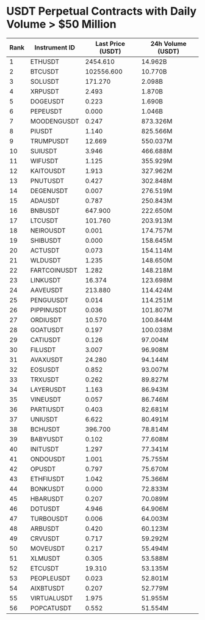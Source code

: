 # USDT Perpetual Contracts with Daily Volume > $50 Million

| Rank | Instrument ID | Last Price (USDT) | 24h Volume (USDT) |
|------|---------------|-------------------|-------------------|
| 1 | ETHUSDT | 2454.610 | 14.962B |
| 2 | BTCUSDT | 102556.600 | 10.770B |
| 3 | SOLUSDT | 171.270 | 2.098B |
| 4 | XRPUSDT | 2.493 | 1.870B |
| 5 | DOGEUSDT | 0.223 | 1.690B |
| 6 | PEPEUSDT | 0.000 | 1.046B |
| 7 | MOODENGUSDT | 0.247 | 873.326M |
| 8 | PIUSDT | 1.140 | 825.566M |
| 9 | TRUMPUSDT | 12.669 | 550.037M |
| 10 | SUIUSDT | 3.946 | 466.688M |
| 11 | WIFUSDT | 1.125 | 355.929M |
| 12 | KAITOUSDT | 1.913 | 327.962M |
| 13 | PNUTUSDT | 0.427 | 302.848M |
| 14 | DEGENUSDT | 0.007 | 276.519M |
| 15 | ADAUSDT | 0.787 | 250.843M |
| 16 | BNBUSDT | 647.900 | 222.650M |
| 17 | LTCUSDT | 101.760 | 203.913M |
| 18 | NEIROUSDT | 0.001 | 174.757M |
| 19 | SHIBUSDT | 0.000 | 158.645M |
| 20 | ACTUSDT | 0.073 | 154.114M |
| 21 | WLDUSDT | 1.235 | 148.650M |
| 22 | FARTCOINUSDT | 1.282 | 148.218M |
| 23 | LINKUSDT | 16.374 | 123.698M |
| 24 | AAVEUSDT | 213.880 | 114.424M |
| 25 | PENGUUSDT | 0.014 | 114.251M |
| 26 | PIPPINUSDT | 0.036 | 101.807M |
| 27 | ORDIUSDT | 10.570 | 100.844M |
| 28 | GOATUSDT | 0.197 | 100.038M |
| 29 | CATIUSDT | 0.126 | 97.004M |
| 30 | FILUSDT | 3.007 | 96.908M |
| 31 | AVAXUSDT | 24.280 | 94.144M |
| 32 | EOSUSDT | 0.852 | 93.007M |
| 33 | TRXUSDT | 0.262 | 89.827M |
| 34 | LAYERUSDT | 1.163 | 86.943M |
| 35 | VINEUSDT | 0.057 | 86.746M |
| 36 | PARTIUSDT | 0.403 | 82.681M |
| 37 | UNIUSDT | 6.622 | 80.491M |
| 38 | BCHUSDT | 396.700 | 78.814M |
| 39 | BABYUSDT | 0.102 | 77.608M |
| 40 | INITUSDT | 1.297 | 77.341M |
| 41 | ONDOUSDT | 1.001 | 75.755M |
| 42 | OPUSDT | 0.797 | 75.670M |
| 43 | ETHFIUSDT | 1.042 | 75.366M |
| 44 | BONKUSDT | 0.000 | 72.833M |
| 45 | HBARUSDT | 0.207 | 70.089M |
| 46 | DOTUSDT | 4.946 | 64.906M |
| 47 | TURBOUSDT | 0.006 | 64.003M |
| 48 | ARBUSDT | 0.420 | 60.123M |
| 49 | CRVUSDT | 0.717 | 59.292M |
| 50 | MOVEUSDT | 0.217 | 55.494M |
| 51 | XLMUSDT | 0.305 | 53.588M |
| 52 | ETCUSDT | 19.310 | 53.135M |
| 53 | PEOPLEUSDT | 0.023 | 52.801M |
| 54 | AIXBTUSDT | 0.207 | 52.779M |
| 55 | VIRTUALUSDT | 1.975 | 51.955M |
| 56 | POPCATUSDT | 0.552 | 51.554M |
